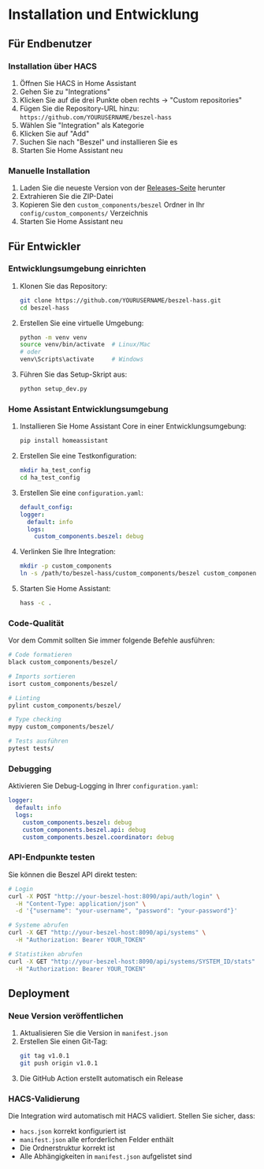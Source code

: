 # Installation und Entwicklung

## Für Endbenutzer

### Installation über HACS

1. Öffnen Sie HACS in Home Assistant
2. Gehen Sie zu "Integrations"
3. Klicken Sie auf die drei Punkte oben rechts → "Custom repositories"
4. Fügen Sie die Repository-URL hinzu: `https://github.com/YOURUSERNAME/beszel-hass`
5. Wählen Sie "Integration" als Kategorie
6. Klicken Sie auf "Add"
7. Suchen Sie nach "Beszel" und installieren Sie es
8. Starten Sie Home Assistant neu

### Manuelle Installation

1. Laden Sie die neueste Version von der [Releases-Seite](https://github.com/YOURUSERNAME/beszel-hass/releases) herunter
2. Extrahieren Sie die ZIP-Datei
3. Kopieren Sie den `custom_components/beszel` Ordner in Ihr `config/custom_components/` Verzeichnis
4. Starten Sie Home Assistant neu

## Für Entwickler

### Entwicklungsumgebung einrichten

1. Klonen Sie das Repository:
   ```bash
   git clone https://github.com/YOURUSERNAME/beszel-hass.git
   cd beszel-hass
   ```

2. Erstellen Sie eine virtuelle Umgebung:
   ```bash
   python -m venv venv
   source venv/bin/activate  # Linux/Mac
   # oder
   venv\Scripts\activate     # Windows
   ```

3. Führen Sie das Setup-Skript aus:
   ```bash
   python setup_dev.py
   ```

### Home Assistant Entwicklungsumgebung

1. Installieren Sie Home Assistant Core in einer Entwicklungsumgebung:
   ```bash
   pip install homeassistant
   ```

2. Erstellen Sie eine Testkonfiguration:
   ```bash
   mkdir ha_test_config
   cd ha_test_config
   ```

3. Erstellen Sie eine `configuration.yaml`:
   ```yaml
   default_config:
   logger:
     default: info
     logs:
       custom_components.beszel: debug
   ```

4. Verlinken Sie Ihre Integration:
   ```bash
   mkdir -p custom_components
   ln -s /path/to/beszel-hass/custom_components/beszel custom_components/beszel
   ```

5. Starten Sie Home Assistant:
   ```bash
   hass -c .
   ```

### Code-Qualität

Vor dem Commit sollten Sie immer folgende Befehle ausführen:

```bash
# Code formatieren
black custom_components/beszel/

# Imports sortieren
isort custom_components/beszel/

# Linting
pylint custom_components/beszel/

# Type checking
mypy custom_components/beszel/

# Tests ausführen
pytest tests/
```

### Debugging

Aktivieren Sie Debug-Logging in Ihrer `configuration.yaml`:

```yaml
logger:
  default: info
  logs:
    custom_components.beszel: debug
    custom_components.beszel.api: debug
    custom_components.beszel.coordinator: debug
```

### API-Endpunkte testen

Sie können die Beszel API direkt testen:

```bash
# Login
curl -X POST "http://your-beszel-host:8090/api/auth/login" \
  -H "Content-Type: application/json" \
  -d '{"username": "your-username", "password": "your-password"}'

# Systeme abrufen
curl -X GET "http://your-beszel-host:8090/api/systems" \
  -H "Authorization: Bearer YOUR_TOKEN"

# Statistiken abrufen
curl -X GET "http://your-beszel-host:8090/api/systems/SYSTEM_ID/stats" \
  -H "Authorization: Bearer YOUR_TOKEN"
```

## Deployment

### Neue Version veröffentlichen

1. Aktualisieren Sie die Version in `manifest.json`
2. Erstellen Sie einen Git-Tag:
   ```bash
   git tag v1.0.1
   git push origin v1.0.1
   ```
3. Die GitHub Action erstellt automatisch ein Release

### HACS-Validierung

Die Integration wird automatisch mit HACS validiert. Stellen Sie sicher, dass:

- `hacs.json` korrekt konfiguriert ist
- `manifest.json` alle erforderlichen Felder enthält
- Die Ordnerstruktur korrekt ist
- Alle Abhängigkeiten in `manifest.json` aufgelistet sind

